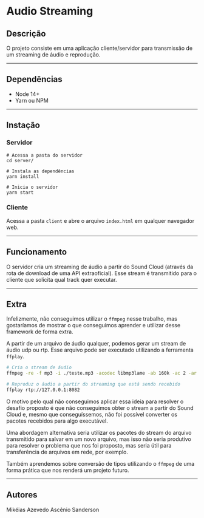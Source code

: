 # Audio Streaming

## Descrição
O projeto consiste em uma aplicação cliente/servidor para transmissão de um streaming de áudio e reprodução.

---

## Dependências
* Node 14+
* Yarn ou NPM

---

## Instação

### Servidor

```shell 
# Acessa a pasta do servidor
cd server/

# Instala as dependências
yarn install

# Inicia o servidor 
yarn start
```

### Cliente

Acessa a pasta `client` e abre o arquivo `index.html` em qualquer navegador web.

---

## Funcionamento

O servidor cria um streaming de áudio a partir do Sound Cloud (através da rota de download de uma API extraoficial). Esse stream é transmitido para o cliente que solicita qual track quer executar.

---

## Extra

Infelizmente, não conseguimos utilizar o `ffmpeg` nesse trabalho, mas gostaríamos de mostrar o que conseguimos aprender e utilizar desse framework de forma extra.

A partir de um arquivo de áudio qualquer, podemos gerar um stream de áudio udp ou rtp. Esse arquivo pode ser executado utilizando a ferramenta `ffplay`.

```sh 
# Cria o stream de áudio
ffmpeg -re -f mp3 -i ./teste.mp3 -acodec libmp3lame -ab 160k -ac 2 -ar 48000 -f mulaw -f rtp rtp://127.0.0.1:8082

# Reproduz o áudio a partir do streaming que está sendo recebido
ffplay rtp://127.0.0.1:8082
```

O motivo pelo qual não conseguimos aplicar essa ideia para resolver o desafio proposto é que não conseguimos obter o stream a partir do Sound Cloud e, mesmo que conseguíssemos, não foi possível converter os pacotes recebidos para algo executável.

Uma abordagem alternativa seria utilizar os pacotes do stream do arquivo transmitido para salvar em um novo arquivo, mas isso não seria produtivo para resolver o problema que nos foi proposto, mas seria útil para transferência de arquivos em rede, por exemplo.

Também aprendemos sobre conversão de tipos utilizando o `ffmpeg` de uma forma prática que nos renderá um projeto futuro. 

--- 

## Autores

Mikéias Azevedo
Ascênio Sanderson